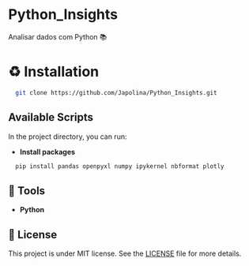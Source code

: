 # Python_Insights
Analisar dados com Python 📚

# ♻️ Installation
```bash
  git clone https://github.com/Japolina/Python_Insights.git
```
## Available Scripts

In the project directory, you can run:
- **Install packages**
```bash
  pip install pandas openpyxl numpy ipykernel nbformat plotly
```

## 🔨 Tools
- **Python**

## 📜 License
This project is under MIT license. See the <a href="https://github.com/Japolina/Python_Insights/blob/master/LICENSE">LICENSE</a> file for more details.
